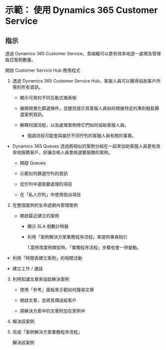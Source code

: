 ﻿---
demo:
    title: '示範： 使用 Dynamics 365 Customer Service'
    module: '模組 3： 瞭解 Dynamics 365 Customer Service 的基礎知識'
---

# 示範： 使用 Dynamics 365 Customer Service

## 指示

透過 Dynamics 365 Customer Service，貴組織可以更有效率地逐一處理及管理每日案例數量。 

開啟 Customer Service Hub 應用程式

1. 透過 Dynamics 365 Customer Service Hub，客服人員可以獲得協助客戶所需的所有資訊。 

	- 顯示可用的不同互動式儀表板

	- 展開視覺化篩選條件，並醒目提示其客服人員如何根據特定的準則輕鬆篩選案例資訊。 

	- 解釋何謂流程，以及處理案例時它們如何協助客服人員。 

		- 強調流程可能會與屬於不同佇列的客服人員有關的事實。 

- Dynamics 365 Queues 透過將相似的案例分組在一起來協助客服人員更有效率地服務客戶，好讓合格人員會挑選要服務的案例。 

	- 開啟 Queues

	- 示範如何篩選佇列的資訊

	- 從佇列中選取要處理的項目

	- 在「私人佇列」中使用指派項目

2. 在整個案例的生命週期內管理案例

	- 開啟最近建立的案例 

		- 顯示 SLA 倒數計時器

		- 利用「案例解決方案業務程序流程」來提供專員指引

			1.當修改案例類型時，「業務程序流程」步驟也會一併變動。 

- 利用「時間表建立案例」的相關活動

- 建立工作 / 通話

3. 利用知識文章來協助解決案例

	- 使用「參考」面板來示範如何搜尋文章

	- 開啟文章，並將其傳送給客戶

	- 將解決方案中的文章附加在案例中

4. 解決該案例

5. 完成「案例解決方案業務程序流程」

	解決該案例
